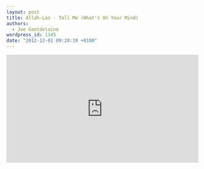 ```yaml
---
layout: post
title: Allah-Las - Tell Me (What's On Your Mind)
authors:
  - Joe Gantdelaine
wordpress_id: 1145
date: "2012-12-01 09:28:19 +0100"
---
```


<iframe width="500" height="281" src="http://www.youtube.com/embed/fiJYecS0vU0" frameborder="0" allowfullscreen></iframe>
